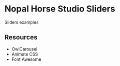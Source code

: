 # Nopal Horse Studio Sliders
Sliders examples

## Resources
* OwlCarousel
* Animate CSS
* Font Awesome